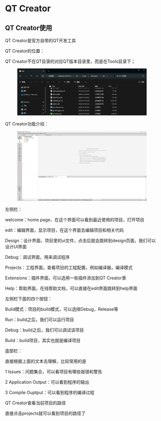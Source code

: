 # QT Creator

## QT Creator使用

QT Creator是官方自带的QT开发工具



QT Creator的位置：

QT Creator不在QT目录的对应QT版本目录里，而是在Tools目录下；

<figure><img src="../../.gitbook/assets/image (6).png" alt=""><figcaption></figcaption></figure>



QT Creator功能介绍：

<figure><img src="../../.gitbook/assets/image (5).png" alt=""><figcaption></figcaption></figure>

左侧栏：

welcome：home page，在这个界面可以看到最近使用的项目，打开项目

edit：编辑界面，显示项目，在这个界面去编辑项目和相关代码

Design：设计界面，项目里的ui文件，点击后就会跳转到design页面，我们可以设计UI界面

Debug：调试界面，用来调试程序

Projects：工程界面，查看项目的工程配置，例如编译器，编译模式

Extensions：插件界面，可以选用一些插件添加到QT Creator里

Help：帮助界面，在线帮助文档，可以直接在edit界面跳转到help界面



左侧栏下面的四个按钮：

Build模式：项目的build模式，可以选择Debug，Release等

Run：build之后，我们可以运行项目

Debug：build之后，我们可以调试该项目

Build：build项目，其实也就是编译项目



底部栏：

直接根据上面的文本去理解，比较常用的是

1 Issues：问题集合，可以看项目有哪些报错和警告

2 Application Output：可以看到程序的输出

3 Compile Ouptput：可以看到程序的编译过程&#x20;





QT Creator查看当前项目的路径

直接点击projects就可以看到项目的路径了

